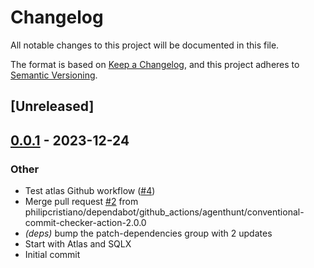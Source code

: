 # Changelog
All notable changes to this project will be documented in this file.

The format is based on [Keep a Changelog](https://keepachangelog.com/en/1.0.0/),
and this project adheres to [Semantic Versioning](https://semver.org/spec/v2.0.0.html).

## [Unreleased]

## [0.0.1](https://github.com/philipcristiano/rust-sql-test/releases/tag/v0.0.1) - 2023-12-24

### Other
- Test atlas Github workflow ([#4](https://github.com/philipcristiano/rust-sql-test/pull/4))
- Merge pull request [#2](https://github.com/philipcristiano/rust-sql-test/pull/2) from philipcristiano/dependabot/github_actions/agenthunt/conventional-commit-checker-action-2.0.0
- *(deps)* bump the patch-dependencies group with 2 updates
- Start with Atlas and SQLX
- Initial commit
